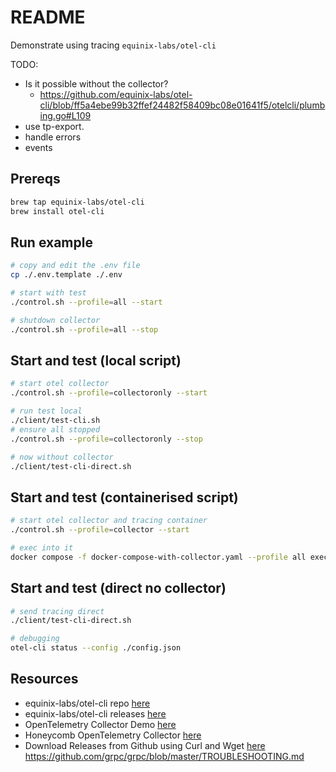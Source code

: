 # README

Demonstrate using tracing `equinix-labs/otel-cli`  

TODO:

* Is it possible without the collector?
    * https://github.com/equinix-labs/otel-cli/blob/ff5a4ebe99b32ffef24482f58409bc08e01641f5/otelcli/plumbing.go#L109
* use tp-export.
* handle errors
* events

## Prereqs

```sh
brew tap equinix-labs/otel-cli
brew install otel-cli
```

## Run example

```sh
# copy and edit the .env file
cp ./.env.template ./.env

# start with test
./control.sh --profile=all --start 

# shutdown collector
./control.sh --profile=all --stop
```

## Start and test (local script)

```sh
# start otel collector
./control.sh --profile=collectoronly --start 

# run test local 
./client/test-cli.sh            
# ensure all stopped
./control.sh --profile=collectoronly --stop

# now without collector
./client/test-cli-direct.sh
```

## Start and test (containerised script)

```sh
# start otel collector and tracing container
./control.sh --profile=collector --start 

# exec into it
docker compose -f docker-compose-with-collector.yaml --profile all exec -it tracing /bin/bash
```

## Start and test (direct no collector)

```sh
# send tracing direct
./client/test-cli-direct.sh
```


```sh
# debugging
otel-cli status --config ./config.json  
```

## Resources

* equinix-labs/otel-cli repo [here](https://github.com/equinix-labs/otel-cli)  
* equinix-labs/otel-cli releases [here](https://github.com/equinix-labs/otel-cli/releases)  
* OpenTelemetry Collector Demo [here](https://github.com/open-telemetry/opentelemetry-collector-contrib/tree/main/examples/demo)  
* Honeycomb OpenTelemetry Collector [here](https://docs.honeycomb.io/getting-data-in/otel-collector/)  
* Download Releases from Github using Curl and Wget [here](https://dev.to/saintdle/download-releases-from-github-using-curl-and-wget-54fi)  
https://github.com/grpc/grpc/blob/master/TROUBLESHOOTING.md